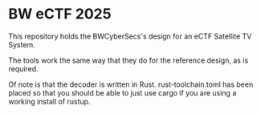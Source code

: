 # BW eCTF 2025

This repository holds the BWCyberSecs's design for an eCTF Satellite TV System.

The tools work the same way that they do for the reference design, as is
required.

Of note is that the decoder is written in Rust. rust-toolchain.toml has been
placed so that you should be able to just use cargo if you are using a working
install of rustup.
